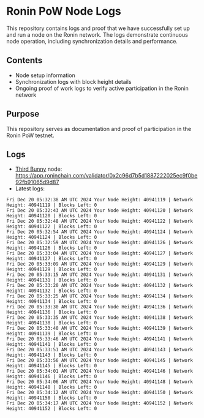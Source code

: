 # Ronin PoW Node Logs

This repository contains logs and proof that we have successfully set up and run a node on the Ronin network. The logs demonstrate continuous node operation, including synchronization details and performance.

## Contents

- Node setup information
- Synchronization logs with block height details
- Ongoing proof of work logs to verify active participation in the Ronin network

## Purpose

This repository serves as documentation and proof of participation in the Ronin PoW testnet.

## Logs

- [Third Bunny](https://thirdbunny.xyz/) node: https://app.roninchain.com/validator/0x2c96d7b5d1887222025ec9f0be92fb91065d9d87
- Latest logs:
```
Fri Dec 20 05:32:38 AM UTC 2024 Your Node Height: 40941119 | Network Height: 40941119 | Blocks Left: 0
Fri Dec 20 05:32:43 AM UTC 2024 Your Node Height: 40941120 | Network Height: 40941120 | Blocks Left: 0
Fri Dec 20 05:32:48 AM UTC 2024 Your Node Height: 40941122 | Network Height: 40941122 | Blocks Left: 0
Fri Dec 20 05:32:54 AM UTC 2024 Your Node Height: 40941124 | Network Height: 40941124 | Blocks Left: 0
Fri Dec 20 05:32:59 AM UTC 2024 Your Node Height: 40941126 | Network Height: 40941126 | Blocks Left: 0
Fri Dec 20 05:33:04 AM UTC 2024 Your Node Height: 40941127 | Network Height: 40941127 | Blocks Left: 0
Fri Dec 20 05:33:09 AM UTC 2024 Your Node Height: 40941129 | Network Height: 40941129 | Blocks Left: 0
Fri Dec 20 05:33:15 AM UTC 2024 Your Node Height: 40941131 | Network Height: 40941131 | Blocks Left: 0
Fri Dec 20 05:33:20 AM UTC 2024 Your Node Height: 40941132 | Network Height: 40941132 | Blocks Left: 0
Fri Dec 20 05:33:25 AM UTC 2024 Your Node Height: 40941134 | Network Height: 40941134 | Blocks Left: 0
Fri Dec 20 05:33:30 AM UTC 2024 Your Node Height: 40941136 | Network Height: 40941136 | Blocks Left: 0
Fri Dec 20 05:33:35 AM UTC 2024 Your Node Height: 40941138 | Network Height: 40941138 | Blocks Left: 0
Fri Dec 20 05:33:40 AM UTC 2024 Your Node Height: 40941139 | Network Height: 40941139 | Blocks Left: 0
Fri Dec 20 05:33:46 AM UTC 2024 Your Node Height: 40941141 | Network Height: 40941141 | Blocks Left: 0
Fri Dec 20 05:33:51 AM UTC 2024 Your Node Height: 40941143 | Network Height: 40941143 | Blocks Left: 0
Fri Dec 20 05:33:56 AM UTC 2024 Your Node Height: 40941145 | Network Height: 40941145 | Blocks Left: 0
Fri Dec 20 05:34:01 AM UTC 2024 Your Node Height: 40941146 | Network Height: 40941146 | Blocks Left: 0
Fri Dec 20 05:34:06 AM UTC 2024 Your Node Height: 40941148 | Network Height: 40941148 | Blocks Left: 0
Fri Dec 20 05:34:12 AM UTC 2024 Your Node Height: 40941150 | Network Height: 40941150 | Blocks Left: 0
Fri Dec 20 05:34:17 AM UTC 2024 Your Node Height: 40941152 | Network Height: 40941152 | Blocks Left: 0
```
